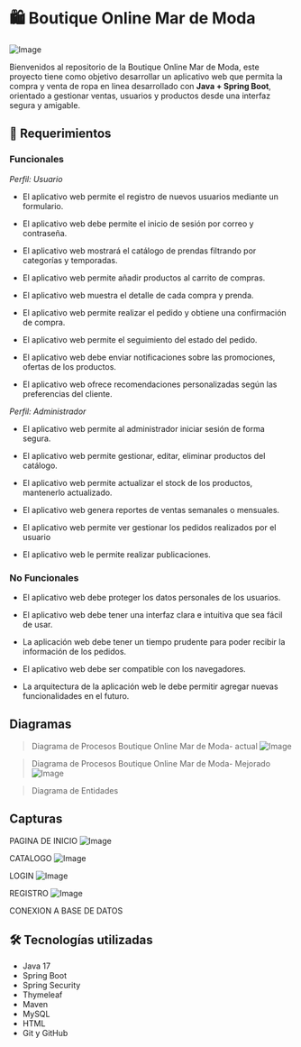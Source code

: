 # 🛍️ Boutique Online Mar de Moda
![Image](https://github.com/user-attachments/assets/5ee223df-ac04-4506-bf5f-80dfc05b7504)

Bienvenidos al repositorio de la Boutique Online Mar de Moda, este proyecto tiene como objetivo desarrollar un aplicativo web que permita la compra y venta de ropa en linea desarrollado con **Java + Spring Boot**, orientado a gestionar ventas, usuarios y productos desde una interfaz segura y amigable.

## 🚀 Requerimientos

### Funcionales
*Perfil: Usuario*
+ El aplicativo web permite el registro de nuevos usuarios mediante un formulario. 

+ El aplicativo web debe permite el inicio de sesión por correo y contraseña. 

+ El aplicativo web mostrará el catálogo de prendas filtrando por categorías y temporadas.

+ El aplicativo web permite añadir productos al carrito de compras.  

+ El aplicativo web muestra el detalle de cada compra y prenda.

+ El aplicativo web permite realizar el pedido y obtiene una confirmación de compra.

+ El aplicativo web permite el seguimiento del estado del pedido.

+ El aplicativo web debe enviar notificaciones sobre las promociones, ofertas de los productos. 

+ El aplicativo web ofrece recomendaciones personalizadas según las preferencias del cliente. 

*Perfil: Administrador*
+ El aplicativo web permite al administrador iniciar sesión de forma segura.

+ El aplicativo web permite gestionar, editar, eliminar productos del catálogo.

+ El aplicativo web permite actualizar el stock de los productos, mantenerlo actualizado. 

+ El aplicativo web genera reportes de ventas semanales o mensuales. 

+ El aplicativo web permite ver gestionar los pedidos realizados por el usuario

+ El aplicativo web le permite realizar publicaciones. 

### No Funcionales
+ El aplicativo web debe proteger los datos personales de los usuarios. 

+ El aplicativo web debe tener una interfaz clara e intuitiva que sea fácil de usar. 

+ La aplicación web debe tener un tiempo prudente para poder recibir la información de los pedidos. 

+ El aplicativo web debe ser compatible con los navegadores. 

+ La arquitectura de la aplicación web le debe permitir agregar nuevas funcionalidades en el futuro.

## Diagramas

> Diagrama de Procesos Boutique Online Mar de Moda- actual
![Image](https://github.com/user-attachments/assets/79f5b855-5336-44eb-b688-9d1756289be1)

> Diagrama de Procesos Boutique Online Mar de Moda- Mejorado
![Image](https://github.com/user-attachments/assets/6897d20d-2c6b-4e9a-8350-f7353939a4bb)

> Diagrama de Entidades

## Capturas

PAGINA DE INICIO
![Image](https://github.com/user-attachments/assets/10b14209-e9c4-433f-a822-eea48de90db4)

CATALOGO
![Image](https://github.com/user-attachments/assets/246fd29a-e90c-412b-8574-ea47d3ff1e00)

LOGIN
![Image](https://github.com/user-attachments/assets/a5aa2fe7-0bdb-4675-a6f9-d2ad1e3c9dd7)

REGISTRO
![Image](https://github.com/user-attachments/assets/6791b0f0-d0d9-40f3-b7a6-9037d32b0f4a)

CONEXION A  BASE DE DATOS



## 🛠️ Tecnologías utilizadas
- Java 17
- Spring Boot
- Spring Security
- Thymeleaf
- Maven
- MySQL
- HTML
- Git y GitHub
